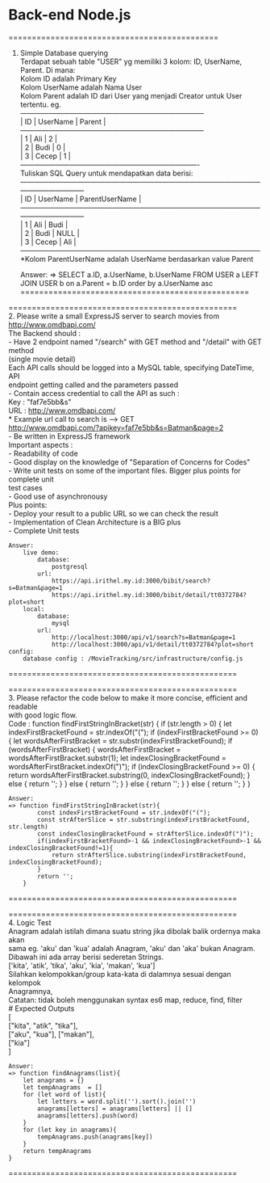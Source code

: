 Back-end Node.js
============================

=============================================
1. Simple Database querying<br/>
    Terdapat sebuah table "USER" yg memiliki 3 kolom: ID, UserName, Parent. Di mana:<br/>
    Kolom ID adalah Primary Key<br/>
    Kolom UserName adalah Nama User<br/>
    Kolom Parent adalah ID dari User yang menjadi Creator untuk User tertentu. eg.<br/>
    ——————————————————————————<br/>
    | ID | UserName | Parent |<br/>
    ——————————————————————————<br/>
    | 1 | Ali | 2 |<br/>
    | 2 | Budi | 0 |<br/>
    | 3 | Cecep | 1 |<br/>
    —————————————————————————-<br/>
    Tuliskan SQL Query untuk mendapatkan data berisi:<br/>
    ———————————————————————————————————————————<br/>
    | ID | UserName | ParentUserName |<br/>
    ———————————————————————————————————————————<br/>
    | 1 | Ali | Budi |<br/>
    | 2 | Budi | NULL |<br/>
    | 3 | Cecep | Ali |<br/>
    ——————————————————————————————————<br/>
    *Kolom ParentUserName adalah UserName berdasarkan value Parent<br/>

    Answer:
        => SELECT a.ID, a.UserName, b.UserName FROM USER a LEFT JOIN USER b on a.Parent = b.ID order by a.UserName asc
=================================================

=================================================<br/>
2. Please write a small ExpressJS server to search movies from<br/>
    http://www.omdbapi.com/<br/>
    The Backend should :<br/>
    - Have 2 endpoint named "/search" with GET method and "/detail" with GET method<br/>
    (single movie detail)<br/>
    Each API calls should be logged into a MySQL table, specifying DateTime, API<br/>
    endpoint getting called and the parameters passed<br/>
    - Contain access credential to call the API as such :<br/>
    Key : "faf7e5bb&s"<br/>
    URL : http://www.omdbapi.com/<br/>
    * Example url call to search is --> GET<br/>
    http://www.omdbapi.com/?apikey=faf7e5bb&s=Batman&page=2<br/>
    - Be written in ExpressJS framework<br/>
    Important aspects :<br/>
    - Readability of code<br/>
    - Good display on the knowledge of "Separation of Concerns for Codes"<br/>
    - Write unit tests on some of the important files. Bigger plus points for complete unit<br/>
    test cases<br/>
    - Good use of asynchronousy<br/>
    Plus points:<br/>
    - Deploy your result to a public URL so we can check the result<br/>
    - Implementation of Clean Architecture is a BIG plus<br/>
    - Complete Unit tests<br/>

    Answer:
        live demo: 
            database: 
                postgresql
            url:
                https://api.irithel.my.id:3000/bibit/search?s=Batman&page=1
                https://api.irithel.my.id:3000/bibit/detail/tt0372784?plot=short
        local:
            database:
                mysql
            url:
                http://localhost:3000/api/v1/search?s=Batman&page=1
                http://localhost:3000/api/v1/detail/tt0372784?plot=short
    config: 
        database config : /MovieTracking/src/infrastructure/config.js

=================================================

=================================================<br/>
3. Please refactor the code below to make it more concise, efficient and readable<br/>
    with good logic flow.<br/>
    Code :
        function findFirstStringInBracket(str) {
            if (str.length > 0) {
                let indexFirstBracketFound = str.indexOf("(");
                if (indexFirstBracketFound >= 0) {
                let wordsAfterFirstBracket = str.substr(indexFirstBracketFound);
                if (wordsAfterFirstBracket) {
                    wordsAfterFirstBracket = wordsAfterFirstBracket.substr(1);
                    let indexClosingBracketFound = wordsAfterFirstBracket.indexOf(")");
                    if (indexClosingBracketFound >= 0) {
                    return wordsAfterFirstBracket.substring(0,
                        indexClosingBracketFound);
                    }
                    else {
                    return '';
                    }
                } else {
                    return '';
                }
                } else {
                return '';
                }
            } else {
                return '';
            }
        }
        
    Answer:
    => function findFirstStringInBracket(str){
            const indexFirstBracketFound = str.indexOf("(");
            const strAfterSlice = str.substring(indexFirstBracketFound, str.length)
            const indexClosingBracketFound = strAfterSlice.indexOf(")");
            if(indexFirstBracketFound>-1 && indexClosingBracketFound>-1 && indexClosingBracketFound!=1){
                return strAfterSlice.substring(indexFirstBracketFound, indexClosingBracketFound);
            }
            return '';
        } 
=================================================

=================================================<br/>
4. Logic Test<br/>
    Anagram adalah istilah dimana suatu string jika dibolak balik ordernya maka akan<br/>
    sama eg. 'aku' dan 'kua' adalah Anagram, 'aku' dan 'aka' bukan Anagram.<br/>
    Dibawah ini ada array berisi sederetan Strings.<br/>
    ['kita', 'atik', 'tika', 'aku', 'kia', 'makan', 'kua']<br/>
    Silahkan kelompokkan/group kata-kata di dalamnya sesuai dengan kelompok<br/>
    Anagramnya,<br/>
    Catatan: tidak boleh menggunakan syntax es6 map, reduce, find, filter<br/>
    # Expected Outputs<br/>
    [<br/>
    ["kita", "atik", "tika"],<br/>
    ["aku", "kua"],
    ["makan"],<br/>
    ["kia"]<br/>
    ]<br/>

    Answer:
    => function findAnagrams(list){
        let anagrams = {}
        let tempAnagrams  = []
        for (let word of list){
            let letters = word.split('').sort().join('')
            anagrams[letters] = anagrams[letters] || []
            anagrams[letters].push(word)
        }
        for (let key in anagrams){
            tempAnagrams.push(anagrams[key])
        }
        return tempAnagrams
    }
=================================================